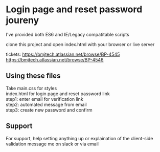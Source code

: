 # Login page and reset password joureny

I've provided both ES6 and IE/Legacy compatitable scripts

clone this project and open index.html with your browser or live server

tickets:
https://bmjtech.atlassian.net/browse/BP-4545
https://bmjtech.atlassian.net/browse/BP-4546


## Using these files

Take main.css for styles<br />
index.html for login page and reset password link<br />
step1: enter email for verification link<br />
step2: automated message from email<br />
step3: create new password and confirm<br />

## Support

For support, help setting anything up or explaination of the client-side validation message me on slack or via email
